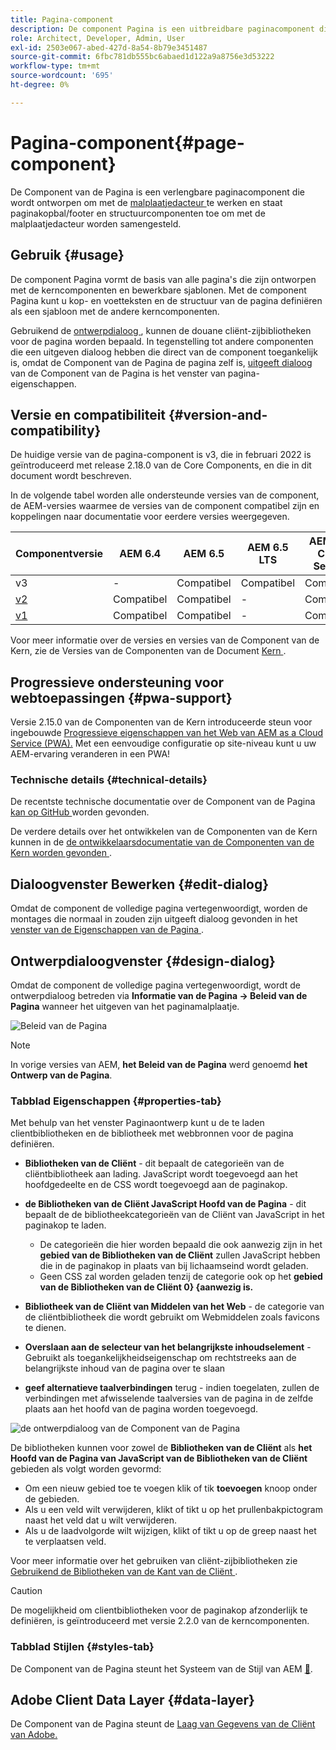 ```yaml
---
title: Pagina-component
description: De component Pagina is een uitbreidbare paginacomponent die wordt ontworpen om met de malplaatjeredacteur te werken en paginakopbal/footer en structuurcomponenten toe te laten om met de malplaatjedacteur worden samengesteld.
role: Architect, Developer, Admin, User
exl-id: 2503e067-abed-427d-8a54-8b79e3451487
source-git-commit: 6fbc781db555bc6abaed1d122a9a8756e3d53222
workflow-type: tm+mt
source-wordcount: '695'
ht-degree: 0%

---
```


# Pagina-component{#page-component}

De Component van de Pagina is een verlengbare paginacomponent die wordt ontworpen om met de [ malplaatjedacteur ](https://experienceleague.adobe.com/docs/experience-manager-cloud-service/sites/authoring/features/templates.html?lang=nl-NL) te werken en staat paginakopbal/footer en structuurcomponenten toe om met de malplaatjedacteur worden samengesteld.

## Gebruik {#usage}

De component Pagina vormt de basis van alle pagina&#39;s die zijn ontworpen met de kerncomponenten en bewerkbare sjablonen. Met de component Pagina kunt u kop- en voetteksten en de structuur van de pagina definiëren als een sjabloon met de andere kerncomponenten.

Gebruikend de [ ontwerpdialoog ](#design-dialog), kunnen de douane cliënt-zijbibliotheken voor de pagina worden bepaald. In tegenstelling tot andere componenten die een uitgeven dialoog hebben die direct van de component toegankelijk is, omdat de Component van de Pagina de pagina zelf is, [ uitgeeft dialoog ](#edit-dialog) van de Component van de Pagina is het venster van pagina-eigenschappen.

## Versie en compatibiliteit {#version-and-compatibility}

De huidige versie van de pagina-component is v3, die in februari 2022 is geïntroduceerd met release 2.18.0 van de Core Components, en die in dit document wordt beschreven.

In de volgende tabel worden alle ondersteunde versies van de component, de AEM-versies waarmee de versies van de component compatibel zijn en koppelingen naar documentatie voor eerdere versies weergegeven.

| Componentversie | AEM 6.4 | AEM 6.5 | AEM 6.5 LTS | AEM as a Cloud Service |
|---|---|---|---|---|
| v3 | - | Compatibel | Compatibel | Compatibel |
| [ v2 ](v2/page.md) | Compatibel | Compatibel | - | Compatibel |
| [ v1 ](v1/page-v1.md) | Compatibel | Compatibel | - | Compatibel |

Voor meer informatie over de versies en versies van de Component van de Kern, zie de Versies van de Componenten van de Document [ Kern ](/help/versions.md).

## Progressieve ondersteuning voor webtoepassingen {#pwa-support}

Versie 2.15.0 van de Componenten van de Kern introduceerde steun voor ingebouwde [ Progressieve eigenschappen van het Web van AEM as a Cloud Service (PWA).](https://experienceleague.adobe.com/docs/experience-manager-cloud-service/sites/authoring/features/enable-pwa.html?lang=nl-NL) Met een eenvoudige configuratie op site-niveau kunt u uw AEM-ervaring veranderen in een PWA!

### Technische details {#technical-details}

De recentste technische documentatie over de Component van de Pagina [ kan op GitHub ](https://adobe.com/go/aem_cmp_tech_page_v3) worden gevonden.

De verdere details over het ontwikkelen van de Componenten van de Kern kunnen in de [ de ontwikkelaarsdocumentatie van de Componenten van de Kern worden gevonden ](/help/developing/overview.md).

## Dialoogvenster Bewerken {#edit-dialog}

Omdat de component de volledige pagina vertegenwoordigt, worden de montages die normaal in zouden zijn uitgeeft dialoog gevonden in het [ venster van de Eigenschappen van de Pagina ](https://experienceleague.adobe.com/docs/experience-manager-cloud-service/sites/authoring/fundamentals/page-properties.html?lang=nl-NL).

## Ontwerpdialoogvenster {#design-dialog}

Omdat de component de volledige pagina vertegenwoordigt, wordt de ontwerpdialoog betreden via **Informatie van de Pagina -> Beleid van de Pagina** wanneer het uitgeven van het paginamalplaatje.

![ Beleid van de Pagina ](/help/assets/page-policy.png)

>[!NOTE]
>
>In vorige versies van AEM, **het Beleid van de Pagina** werd genoemd **het Ontwerp van de Pagina**.

### Tabblad Eigenschappen {#properties-tab}

Met behulp van het venster Paginaontwerp kunt u de te laden clientbibliotheken en de bibliotheek met webbronnen voor de pagina definiëren.

* **Bibliotheken van de Cliënt** - dit bepaalt de categorieën van de cliëntbibliotheek aan lading. JavaScript wordt toegevoegd aan het hoofdgedeelte en de CSS wordt toegevoegd aan de paginakop.
* **de Bibliotheken van de Cliënt JavaScript Hoofd van de Pagina** - dit bepaalt de de bibliotheekcategorieën van de Cliënt van JavaScript in het paginakop te laden.
   * De categorieën die hier worden bepaald die ook aanwezig zijn in het **gebied van de Bibliotheken van de Cliënt** zullen JavaScript hebben die in de paginakop in plaats van bij lichaamseind wordt geladen.
   * Geen CSS zal worden geladen tenzij de categorie ook op het **gebied van de Bibliotheken van de Cliënt 0&rbrace; &lbrace;aanwezig is.**

* **Bibliotheek van de Cliënt van Middelen van het Web** - de categorie van de cliëntbibliotheek die wordt gebruikt om Webmiddelen zoals favicons te dienen.

* **Overslaan aan de selecteur van het belangrijkste inhoudselement** - Gebruikt als toegankelijkheidseigenschap om rechtstreeks aan de belangrijkste inhoud van de pagina over te slaan

* **geef alternatieve taalverbindingen** terug - indien toegelaten, zullen de verbindingen met afwisselende taalversies van de pagina in de zelfde plaats aan het hoofd van de pagina worden toegevoegd.

![ de ontwerpdialoog van de Component van de Pagina ](/help/assets/page-design.png)

De bibliotheken kunnen voor zowel de **Bibliotheken van de Cliënt** als **het Hoofd van de Pagina van JavaScript van de Bibliotheken van de Cliënt** gebieden als volgt worden gevormd:

* Om een nieuw gebied toe te voegen klik of tik **toevoegen** knoop onder de gebieden.
* Als u een veld wilt verwijderen, klikt of tikt u op het prullenbakpictogram naast het veld dat u wilt verwijderen.
* Als u de laadvolgorde wilt wijzigen, klikt of tikt u op de greep naast het te verplaatsen veld.

Voor meer informatie over het gebruiken van cliënt-zijbibliotheken zie [ Gebruikend de Bibliotheken van de Kant van de Cliënt ](https://helpx.adobe.com/nl/experience-manager/6-5/sites/developing/using/clientlibs.html).

>[!CAUTION]
>
>De mogelijkheid om clientbibliotheken voor de paginakop afzonderlijk te definiëren, is geïntroduceerd met versie 2.2.0 van de kerncomponenten.

### Tabblad Stijlen {#styles-tab}

De Component van de Pagina steunt het Systeem van de Stijl van AEM [&#128279;](/help/get-started/authoring.md#component-styling).

## Adobe Client Data Layer {#data-layer}

De Component van de Pagina steunt de [ Laag van Gegevens van de Cliënt van Adobe.](/help/developing/data-layer/overview.md)
